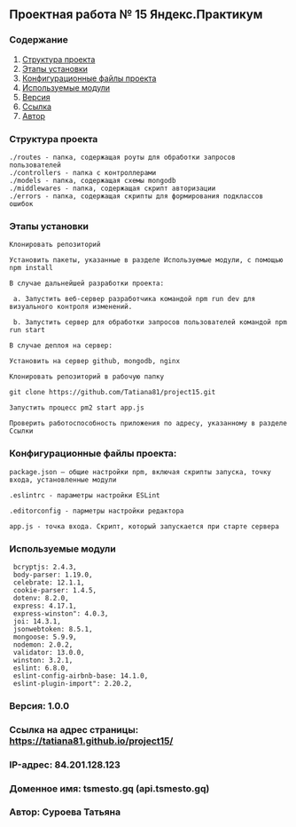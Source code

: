 ## Проектная работа № 15 Яндекс.Практикум

### Содержание
1. [Структура проекта](#structure)
2. [Этапы установки](#install)
3. [Конфигурационные файлы проекта](#config)
4. [Используемые модули](#modules)
5. [Версия](#version)
6. [Ссылка](#link)
7. [Автор](#author)


<a name='#structure'></a>
### Структура проекта
    ./routes - папка, содержащая роуты для обработки запросов пользователей
    ./controllers - папка с контроллерами
    ./models - папка, содержащая схемы mongodb
    ./middlewares - папка, содержащая скрипт авторизации
    ./errors - папка, содержащая скрипты для формирования подклассов ошибок


<a name='#install'></a>
### Этапы установки
    Клонировать репозиторий
    
    Установить пакеты, указанные в разделе Используемые модули, с помощью npm install

    В случае дальнейшей разработки проекта:

     a. Запустить веб-сервер разработчика командой npm run dev для визуального контроля изменений.

     b. Запустить сервер для обработки запросов пользователей командой npm run start
    
    В случае деплоя на сервер:
    
    Установить на сервер github, mongodb, nginx
    
    Клонировать репозиторий в рабочую папку 

    git clone https://github.com/Tatiana81/project15.git 

    Запустить процесс pm2 start app.js
    
    Проверить работоспособность приложения по адресу, указанному в разделе Ссылки
    

<a name='config'></a>
### Конфигурационные файлы проекта:

    package.json – общие настройки npm, включая скрипты запуска, точку входа, установленные модули
    
    .eslintrc - параметры настройки ESLint
    
    .editorconfig - парметры настройки редактора

    app.js - точка входа. Скрипт, который запускается при старте сервера


<a name='modules'></a>
### Используемые модули
     bcryptjs: 2.4.3,
     body-parser: 1.19.0,
     celebrate: 12.1.1,
     cookie-parser: 1.4.5,
     dotenv: 8.2.0,
     express: 4.17.1,
     express-winston": 4.0.3,
     joi: 14.3.1,
     jsonwebtoken: 8.5.1,
     mongoose: 5.9.9,
     nodemon: 2.0.2,
     validator: 13.0.0,
     winston: 3.2.1,
     eslint: 6.8.0,
     eslint-config-airbnb-base: 14.1.0,
     eslint-plugin-import": 2.20.2,

<a name='version'></a>
### Версия: 1.0.0

<a name='link'></a>
### Ссылка на адрес страницы: https://tatiana81.github.io/project15/
### IP-адрес: 84.201.128.123
### Доменное имя: tsmesto.gq (api.tsmesto.gq)


<a name='author'></a>
### Автор: Суроева Татьяна
